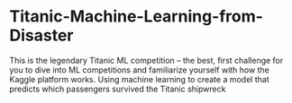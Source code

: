 # Titanic-Machine-Learning-from-Disaster
This is the legendary Titanic ML competition – the best, first challenge for you to dive into ML competitions and familiarize yourself with how the Kaggle platform works.
Using machine learning to create a model that predicts which passengers survived the Titanic shipwreck
